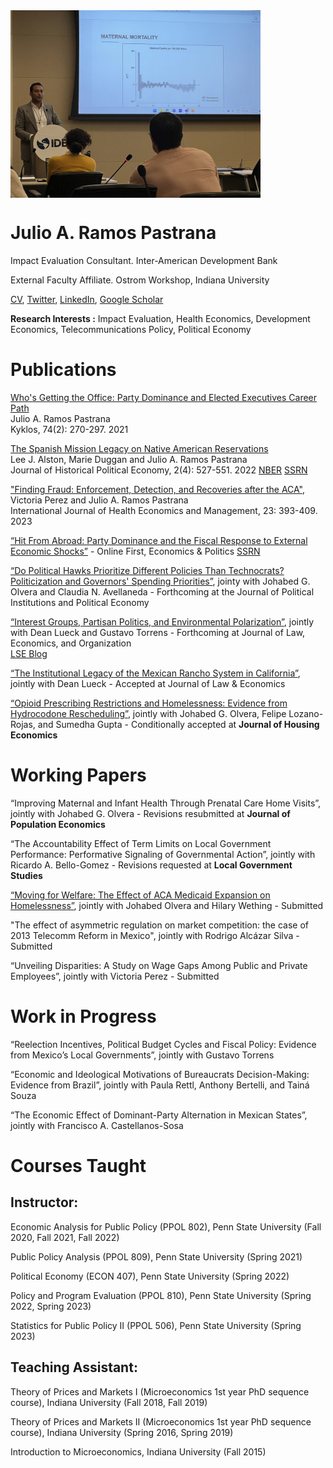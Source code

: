 <img align="center" src="open_house.jpg" width="400">

# Julio A. Ramos Pastrana
Impact Evaluation Consultant.
Inter-American Development Bank

External Faculty Affiliate.
Ostrom Workshop, Indiana University

[CV](https://github.com/julioarp/julioarp.github.io/blob/9d05920d2f70424b87c5fe49134fb02b4e9a9e84/Resume%20Julio%20A.%20Ramos%20Pastrana%20Nov%202023.pdf), [Twitter](https://twitter.com/JulioRamosEcon), [LinkedIn](www.linkedin.com/in/julio-ramos-7a86ba199), [Google Scholar](https://scholar.google.com/citations?user=anbXBNAAAAAJ&hl=en)

**Research Interests :** Impact Evaluation, Health Economics, Development Economics, Telecommunications Policy, Political Economy

# Publications

[Who's Getting the Office: Party Dominance and Elected Executives Career Path](https://onlinelibrary.wiley.com/doi/full/10.1111/kykl.12259) \
Julio A. Ramos Pastrana \
Kyklos, 74(2): 270-297. 2021

[The Spanish Mission Legacy on Native American Reservations](https://nowpublishers.com/article/Details/HPE-0039) \
Lee J. Alston, Marie Duggan and Julio A. Ramos Pastrana \
 Journal of Historical Political Economy, 2(4): 527-551. 2022 [NBER](https://www.nber.org/papers/w30251) [SSRN](https://papers.ssrn.com/sol3/papers.cfm?abstract_id=4155750)

["Finding Fraud: Enforcement, Detection, and Recoveries after the ACA"](https://link.springer.com/article/10.1007/s10754-023-09357-w),  Victoria Perez and Julio A. Ramos Pastrana \
International Journal of Health Economics and Management, 23: 393-409. 2023
 
[“Hit From Abroad: Party Dominance and the Fiscal Response to External Economic Shocks”](https://onlinelibrary.wiley.com/doi/10.1111/ecpo.12230) - Online First, Economics & Politics [SSRN](https://papers.ssrn.com/sol3/papers.cfm?abstract_id=3983339)

[“Do Political Hawks Prioritize Different Policies Than Technocrats?  Politicization and Governors' Spending Priorities”](https://papers.ssrn.com/sol3/papers.cfm?abstract_id=4169309), jointy with Johabed G. Olvera and Claudia N. Avellaneda - Forthcoming at the Journal of Political Institutions and Political Economy

[“Interest Groups, Partisan Politics, and Environmental Polarization”](https://papers.ssrn.com/sol3/papers.cfm?abstract_id=4138572), jointly with Dean Lueck and Gustavo Torrens - Forthcoming at Journal of Law, Economics, and Organization \
[LSE Blog](https://blogs.lse.ac.uk/usappblog/2024/01/24/the-rise-of-environmental-polarization-in-congress-shows-how-partisanship-drives-interest-groups-and-campaign-contributions-on-emerging-issues/)

[“The Institutional Legacy of the Mexican Rancho System in California”](https://papers.ssrn.com/sol3/papers.cfm?abstract_id=4145023), jointly with Dean Lueck - Accepted at Journal of Law & Economics

[“Opioid Prescribing Restrictions and Homelessness: Evidence from Hydrocodone Rescheduling”](https://papers.ssrn.com/sol3/papers.cfm?abstract_id=4386200), jointly with Johabed G. Olvera, Felipe Lozano-Rojas, and Sumedha Gupta - Conditionally accepted at **Journal of Housing Economics**

# Working Papers

“Improving Maternal and Infant Health Through Prenatal Care Home Visits”, jointly with Johabed G. Olvera - Revisions resubmitted at **Journal of Population Economics**

“The Accountability Effect of Term Limits on Local Government Performance: Performative Signaling of Governmental Action”, jointly with Ricardo A. Bello-Gomez - Revisions requested at **Local Government Studies**

[“Moving for Welfare: The Effect of ACA Medicaid Expansion on Homelessness”](https://papers.ssrn.com/sol3/papers.cfm?abstract_id=4237805), jointly with Johabed Olvera and Hilary Wething - Submitted

"The effect of asymmetric regulation on market competition: the case of 2013 Telecomm Reform in Mexico", jointly with Rodrigo Alcázar Silva - Submitted

“Unveiling Disparities: A Study on Wage Gaps Among Public and Private Employees”, jointly with Victoria Perez - Submitted

# Work in Progress

“Reelection Incentives, Political Budget Cycles and Fiscal Policy:  Evidence from Mexico’s Local Governments”, jointly with Gustavo Torrens

“Economic and Ideological Motivations of Bureaucrats Decision-Making: Evidence from Brazil”, jointly with Paula Rettl, Anthony Bertelli, and Tainá Souza

“The Economic Effect of Dominant-Party Alternation in Mexican States”, jointly with Francisco A. Castellanos-Sosa

# Courses Taught

## Instructor:

Economic Analysis for Public Policy (PPOL 802), Penn State University (Fall 2020, Fall 2021, Fall 2022)

Public Policy Analysis (PPOL 809), Penn State University (Spring 2021)

Political Economy (ECON 407), Penn State University (Spring 2022)

Policy and Program Evaluation (PPOL 810), Penn State University (Spring 2022, Spring 2023)

Statistics for Public Policy II (PPOL 506), Penn State University (Spring 2023)

## Teaching Assistant:

Theory of Prices and Markets I (Microeconomics 1st year PhD sequence course), Indiana University (Fall 2018, Fall 2019)

Theory of Prices and Markets II (Microeconomics 1st year PhD sequence course), Indiana University (Spring 2016, Spring 2019)

Introduction to Microeconomics, Indiana University (Fall 2015)


